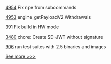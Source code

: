 
[4954](https://github.com/hyperledger/besu/pull/4954) Fix npe from subcommands

[4953](https://github.com/hyperledger/besu/pull/4953) engine_getPayloadV2 Withdrawals

[391](https://github.com/hyperledger-labs/private-data-objects/pull/391) Fix build in HW mode

[3480](https://github.com/hyperledger/aries-framework-go/pull/3480) chore: Create SD-JWT without signature

[906](https://github.com/hyperledger/fabric-samples/pull/906) run test suites with 2.5 binaries and images


[See more >>>](https://start-here.hyperledger.org/pull-requests)
